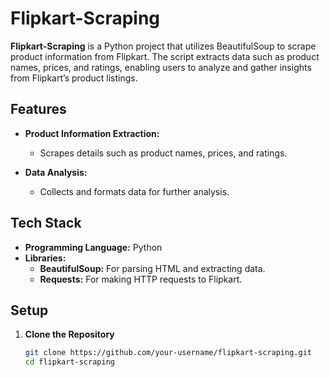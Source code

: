 # Flipkart-Scraping

**Flipkart-Scraping** is a Python project that utilizes BeautifulSoup to scrape product information from Flipkart. The script extracts data such as product names, prices, and ratings, enabling users to analyze and gather insights from Flipkart’s product listings.

## Features

- **Product Information Extraction:**
  - Scrapes details such as product names, prices, and ratings.
  
- **Data Analysis:**
  - Collects and formats data for further analysis.

## Tech Stack

- **Programming Language:** Python
- **Libraries:**
  - **BeautifulSoup:** For parsing HTML and extracting data.
  - **Requests:** For making HTTP requests to Flipkart.

## Setup

1. **Clone the Repository**

   ```bash
   git clone https://github.com/your-username/flipkart-scraping.git
   cd flipkart-scraping

